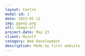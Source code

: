```yaml
---
layout: Centre
modal-id: 1
date: 2023-05-12
img: ggexp.png
alt: image-alt
project-date: May 23
client: Myself
category: Web Development
description: Made my first website
---
```


